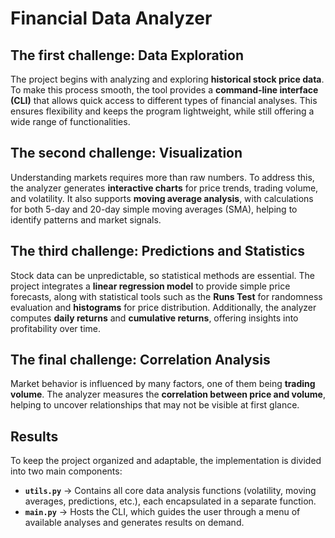 # Financial Data Analyzer  

## The first challenge: Data Exploration  
The project begins with analyzing and exploring **historical stock price data**. To make this process smooth, the tool provides a **command-line interface (CLI)** that allows quick access to different types of financial analyses. This ensures flexibility and keeps the program lightweight, while still offering a wide range of functionalities.  

## The second challenge: Visualization  
Understanding markets requires more than raw numbers. To address this, the analyzer generates **interactive charts** for price trends, trading volume, and volatility. It also supports **moving average analysis**, with calculations for both 5-day and 20-day simple moving averages (SMA), helping to identify patterns and market signals.  

## The third challenge: Predictions and Statistics  
Stock data can be unpredictable, so statistical methods are essential. The project integrates a **linear regression model** to provide simple price forecasts, along with statistical tools such as the **Runs Test** for randomness evaluation and **histograms** for price distribution. Additionally, the analyzer computes **daily returns** and **cumulative returns**, offering insights into profitability over time.  

## The final challenge: Correlation Analysis  
Market behavior is influenced by many factors, one of them being **trading volume**. The analyzer measures the **correlation between price and volume**, helping to uncover relationships that may not be visible at first glance.  

## Results  
To keep the project organized and adaptable, the implementation is divided into two main components:  

- **`utils.py`** → Contains all core data analysis functions (volatility, moving averages, predictions, etc.), each encapsulated in a separate function.  
- **`main.py`** → Hosts the CLI, which guides the user through a menu of available analyses and generates results on demand.  
